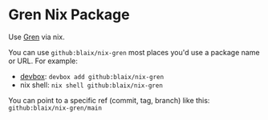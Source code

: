 # Gren Nix Package

Use [Gren](https://gren-lang.org/) via nix.

You can use `github:blaix/nix-gren` most places you'd use a package name or URL.
For example:

* [devbox](https://www.jetify.com/devbox): `devbox add github:blaix/nix-gren`
* nix shell: `nix shell github:blaix/nix-gren`

You can point to a specific ref (commit, tag, branch) like this: `github:blaix/nix-gren/main`
